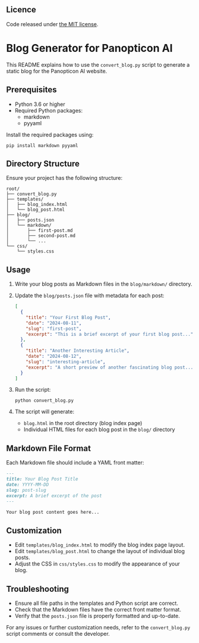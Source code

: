 ## Licence
Code released under [the MIT license](https://github.com/restylianos/bulma-tropico-template/blob/main/LICENSE).

# Blog Generator for Panopticon AI

This README explains how to use the `convert_blog.py` script to generate a static blog for the Panopticon AI website.

## Prerequisites

- Python 3.6 or higher
- Required Python packages:
  - markdown
  - pyyaml

Install the required packages using:

```
pip install markdown pyyaml
```

## Directory Structure

Ensure your project has the following structure:

```
root/
├── convert_blog.py
├── templates/
│   ├── blog_index.html
│   └── blog_post.html
├── blog/
│   ├── posts.json
│   └── markdown/
│       ├── first-post.md
│       ├── second-post.md
│       └── ...
└── css/
    └── styles.css
```

## Usage

1. Write your blog posts as Markdown files in the `blog/markdown/` directory.
2. Update the `blog/posts.json` file with metadata for each post:

   ```json
   [
     {
       "title": "Your First Blog Post",
       "date": "2024-08-11",
       "slug": "first-post",
       "excerpt": "This is a brief excerpt of your first blog post..."
     },
     {
       "title": "Another Interesting Article",
       "date": "2024-08-12",
       "slug": "interesting-article",
       "excerpt": "A short preview of another fascinating blog post..."
     }
   ]
   ```

3. Run the script:

   ```
   python convert_blog.py
   ```

4. The script will generate:
   - `blog.html` in the root directory (blog index page)
   - Individual HTML files for each blog post in the `blog/` directory

## Markdown File Format

Each Markdown file should include a YAML front matter:

```markdown
---
title: Your Blog Post Title
date: YYYY-MM-DD
slug: post-slug
excerpt: A brief excerpt of the post
---

Your blog post content goes here...
```

## Customization

- Edit `templates/blog_index.html` to modify the blog index page layout.
- Edit `templates/blog_post.html` to change the layout of individual blog posts.
- Adjust the CSS in `css/styles.css` to modify the appearance of your blog.

## Troubleshooting

- Ensure all file paths in the templates and Python script are correct.
- Check that the Markdown files have the correct front matter format.
- Verify that the `posts.json` file is properly formatted and up-to-date.

For any issues or further customization needs, refer to the `convert_blog.py` script comments or consult the developer.